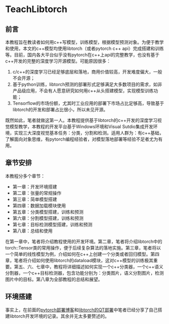# TeachLibtorch

## 前言
本教程旨在教读者如何用c++写模型，训练模型，根据模型预测对象。为便于教学和使用，本文的c++模型均使用libtorch（或者pytorch c++ api）完成搭建和训练等。目前，国内各大平台似乎没有pytorch在c++上api的完整教学，也没有基于c++开发的完整的深度学习开源模型。可能原因很多：
1. c/c++的深度学习已经足够底层和落地，商用价值较高，开发难度偏大，一般不会开源；
2. 基于python训练，libtorch预测的部署形式足够满足大多数项目的需求，如非产品级应用，不会有人愿意研究如何用c++从头搭建模型，实现模型训练功能；
3. Tensorflow的市场份额，尤其时工业应用的部署下市场占比足够高，导致基于libtorch的开发和部署占比很小，所以未见开源。

既然如此，笔者就做这第一人。本教程提供基于libtorch的c++开发的深度学习视觉模型教学，本教程的开发平台基于Windows环境和Visual Sutdio集成开发环境，实现三大深度视觉基本任务：分类，分割和检测。适用人群为：有c++基础，了解面向对象思维，有pytorch编程经验者，对模型落地部署等经验不足者尤为有用。

## 章节安排
本教程分多个章节：
- 第一章：开发环境搭建
- 第二章：张量的常规操作
- 第三章：简单模型搭建
- 第四章：数据加载模块使用
- 第五章：分类模型搭建，训练和预测
- 第六章：分割模型搭建，训练和预测
- 第七章：目标检测模型搭建，训练和预测
- 第八章：总结和使用

在第一章中，笔者将介绍教程使用的开发环境。第二章，笔者将介绍libtorch中的torch::Tensor类的常用操作，便于后续复杂算法的落地实施。第三章，笔者将以一个简单的线性模型为例，介绍如何在c++上创建一个分类或者回归模型。第四章，笔者将介绍如何使用libtorch的dataload模块，这对c++模型的训练极其重要。第五、六、七章中，教程将详细描述如何实现一个c++分类器，一个c++语义分割器，一个c++目标检测器，包含功能分别为：分类图片，语义分割图片，检测图片中的目标。第八章为全部教程的总结和展望。

## 环境搭建
事实上，在前面的[pytorch部署博客](https://allentdan.github.io/2020/12/16/pytorch%E9%83%A8%E7%BD%B2torchscript%E7%AF%87)和[libtorch的QT部署](https://allentdan.github.io/2021/01/21/QT%20Creator%20+%20Opencv4.x%20+%20Libtorch1.7%E9%85%8D%E7%BD%AE/#more)中笔者已经分享了自己搭建libtorch开发环境的记录。其余并无太多要赘述的。